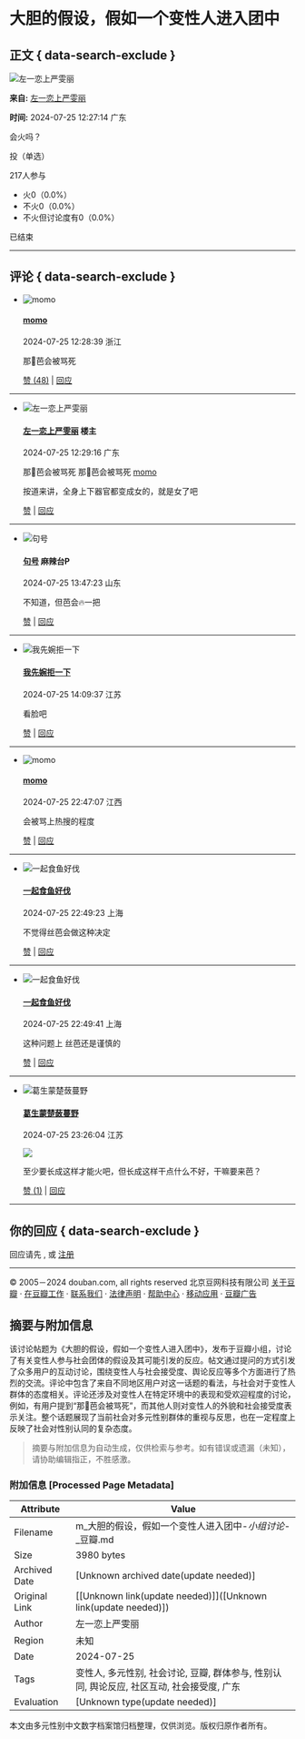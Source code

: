 # 大胆的假设，假如一个变性人进入团中

## 正文 { data-search-exclude }


![左一恋上严雯丽](https://img9.doubanio.com/icon/up211228139-14.jpg)

**来自:** [左一恋上严雯丽](https://www.douban.com/people/211228139/)

**时间:** 2024-07-25 12:27:14 广东

会火吗？

投（单选）

217人参与

- 火0（0.0%）
- 不火0（0.0%）
- 不火但讨论度有0（0.0%）

已结束

---

## 评论 { data-search-exclude }

- ![momo](https://img3.doubanio.com/icon/up271363912-2.jpg)
    
    #### [momo](https://www.douban.com/people/271363912/) 
    2024-07-25 12:28:39 浙江
    
    那🐶芭会被骂死
    
    [赞 (48)](javascript:void\(0\);) | [回应](https://www.douban.com/group/topic/309075665/?cid=5693742082#last)

---

- ![左一恋上严雯丽](https://img9.doubanio.com/icon/up211228139-14.jpg)
    
    #### [左一恋上严雯丽](https://www.douban.com/people/211228139/) 楼主 
    2024-07-25 12:29:16 广东
    
    那🐶芭会被骂死 那🐶芭会被骂死 [momo](https://www.douban.com/people/271363912/)
    
    按道来讲，全身上下器官都变成女的，就是女了吧
    
    [赞](javascript:void\(0\);) | [回应](https://www.douban.com/group/topic/309075665/?cid=5693742579#last)

---

- ![句号](https://img3.doubanio.com/icon/up223580680-13.jpg)
    
    #### [句号](https://www.douban.com/people/223580680/) 麻辣台P 
    2024-07-25 13:47:23 山东
    
    不知道，但芭会🔥一把
    
    [赞](javascript:void\(0\);) | [回应](https://www.douban.com/group/topic/309075665/?cid=5693803980#last)

---

- ![我先婉拒一下](https://img3.doubanio.com/icon/up276397468-13.jpg)
    
    #### [我先婉拒一下](https://www.douban.com/people/276397468/) 
    2024-07-25 14:09:37 江苏
    
    看脸吧
    
    [赞](javascript:void\(0\);) | [回应](https://www.douban.com/group/topic/309075665/?cid=5693820010#last)

---

- ![momo](https://img9.doubanio.com/icon/up225164480-5.jpg)
    
    #### [momo](https://www.douban.com/people/225164480/) 
    2024-07-25 22:47:07 江西
    
    会被骂上热搜的程度
    
    [赞](javascript:void\(0\);) | [回应](https://www.douban.com/group/topic/309075665/?cid=5694271916#last)

---

- ![一起食鱼好伐](https://img9.doubanio.com/icon/up205968122-5.jpg)
    
    #### [一起食鱼好伐](https://www.douban.com/people/205968122/) 
    2024-07-25 22:49:23 上海
    
    不觉得丝芭会做这种决定
    
    [赞](javascript:void\(0\);) | [回应](https://www.douban.com/group/topic/309075665/?cid=5694274523#last)

---

- ![一起食鱼好伐](https://img9.doubanio.com/icon/up205968122-5.jpg)
    
    #### [一起食鱼好伐](https://www.douban.com/people/205968122/) 
    2024-07-25 22:49:41 上海
    
    这种问题上 丝芭还是谨慎的
    
    [赞](javascript:void\(0\);) | [回应](https://www.douban.com/group/topic/309075665/?cid=5694274869#last)

---

- ![葛生蒙楚蔹蔓野](https://img3.doubanio.com/icon/up240457707-2.jpg)
    
    #### [葛生蒙楚蔹蔓野](https://www.douban.com/people/240457707/) 
    2024-07-25 23:26:04 江苏
    
    ![](https://img3.doubanio.com/view/richtext/large/public/p742844152.jpg)
    
    至少要长成这样才能火吧，但长成这样干点什么不好，干嘛要来芭？
    
    [赞 (1)](javascript:void\(0\);) | [回应](https://www.douban.com/group/topic/309075665/?cid=5694315112#last)

---

## 你的回应 { data-search-exclude }

回应请先 , 或 [注册](/accounts/register?reason=discuss)

---

© 2005－2024 douban.com, all rights reserved 北京豆网科技有限公司 [关于豆瓣](https://www.douban.com/about) · [在豆瓣工作](https://www.douban.com/jobs) · [联系我们](https://www.douban.com/about?topic=contactus) · [法律声明](https://www.douban.com/about/legal) · [帮助中心](https://help.douban.com/group) · [移动应用](https://www.douban.com/doubanapp/) · [豆瓣广告](https://www.douban.com/partner/)
<!-- tcd_original_link https://m.douban.com/group/topic/309075665/ -->


## 摘要与附加信息

<!-- tcd_abstract -->
该讨论帖题为《大胆的假设，假如一个变性人进入团中》，发布于豆瓣小组，讨论了有关变性人参与社会团体的假设及其可能引发的反应。帖文通过提问的方式引发了众多用户的互动讨论，围绕变性人与社会接受度、舆论反应等多个方面进行了热烈的交流。评论中包含了来自不同地区用户对这一话题的看法，与社会对于变性人群体的态度相关。评论还涉及对变性人在特定环境中的表现和受欢迎程度的讨论，例如，有用户提到“那🐶芭会被骂死”，而其他人则对变性人的外貌和社会接受度表示关注。整个话题展现了当前社会对多元性别群体的重视与反思，也在一定程度上反映了社会对性别认同的复杂态度。
<!-- tcd_abstract_end -->

> 摘要与附加信息为自动生成，仅供检索与参考。如有错误或遗漏（未知），请协助编辑指正，不胜感激。

### 附加信息 [Processed Page Metadata]

| Attribute       | Value                                  |
|-----------------|----------------------------------------|
| Filename        | m_大胆的假设，假如一个变性人进入团中-_小组讨论_-_豆瓣.md                             |
| Size            | 3980 bytes                           |
| Archived Date   | [Unknown archived date(update needed)]                             |
| Original Link   | [[Unknown link(update needed)]]([Unknown link(update needed)])                       |
| Author          | 左一恋上严雯丽                               |
| Region          | 未知                               |
| Date            | 2024-07-25                                 |
| Tags            | 变性人, 多元性别, 社会讨论, 豆瓣, 群体参与, 性别认同, 舆论反应, 社区互动, 社会接受度, 广东                                 |
| Evaluation            | [Unknown type(update needed)]                                 |
<!-- tcd_table_end -->

本文由多元性别中文数字档案馆归档整理，仅供浏览。版权归原作者所有。
